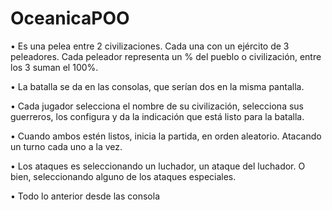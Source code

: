 # OceanicaPOO

• Es una pelea entre 2 civilizaciones. Cada una con un ejército de 3 
peleadores. Cada peleador representa un % del pueblo o civilización, 
entre los 3 suman el 100%.

• La batalla se da en las consolas, que serían dos en la misma pantalla.

• Cada jugador selecciona el nombre de su civilización, selecciona sus 
guerreros, los configura y da la indicación que está listo para la 
batalla.

• Cuando ambos estén listos, inicia la partida, en orden aleatorio. 
Atacando un turno cada uno a la vez.

• Los ataques es seleccionando un luchador, un ataque del luchador. O 
bien, seleccionando alguno de los ataques especiales.

• Todo lo anterior desde las consola
